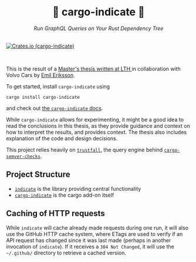 <div align="center">
    <h1>🚨 cargo-indicate 🚨</h1>
    <i>Run GraphQL Queries on Your Rust Dependency Tree</i>
</div>
<br />

[![Crates.io (cargo-indicate)](https://img.shields.io/crates/v/cargo-indicate)](https://crates.io/crates/cvars)

<br />

This is the result of a [Master's thesis written at LTH ](https://lup.lub.lu.se/student-papers/record/9133685) in collaboration with
Volvo Cars by [Emil Eriksson](https://github.com/ginger51011).

To get started, install `cargo-indicate` using

```
cargo install cargo-indicate
```

and check out [the `cargo-indicate` docs](./cargo-indicate/README.md).

While `cargo-indicate` allows for experimenting, it might be a good idea to read
the conclusions in this thesis, as they provide guidance and context on how to
interpret the results, and provides context. The thesis also includes
explanation of the code and design decisions.

This project relies heavily on
[`trustfall`](https://github.com/obi1kenobi/trustfall), the query engine behind
[`cargo-semver-checks`](https://github.com/obi1kenobi/cargo-semver-checks).

## Project Structure

- [`indicate`](./indicate) is the library providing central functionality
- [`cargo-indicate`](./cargo-indicate/) is the cargo add-on itself

## Caching of HTTP requests

While `indicate` will cache already made requests during one run, it will also
use the GitHub HTTP cache system, where ETags are used to verify if an API
request has changed since it was last made (perhaps in another invocation of
`indicate`). If it receives a `304 Not Changed`, it will use the `~/.github/`
directory to retrieve a cached version.
